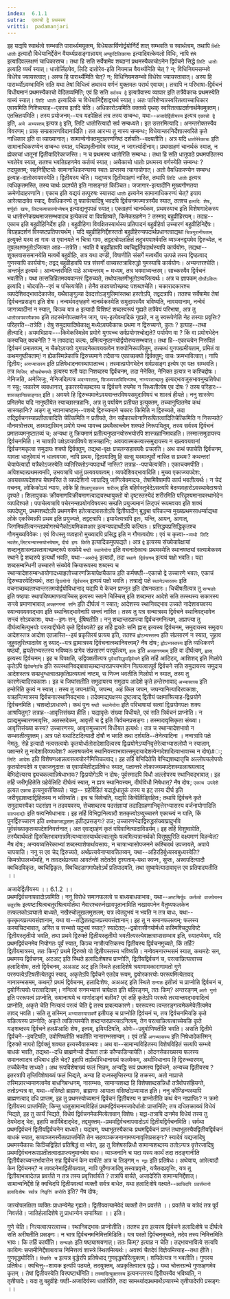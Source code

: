 ```yaml
---
index:  6.1.1
sutra:  एकाचो द्वे प्रथमस्य
vritti:  padamanjari
---
```


इह यद्यपि स्वार्थत्वे सम्भवति पारार्थ्यमयुक्त्म्, विधेयकार्यिणोर्द्वयोर्निर्दे शात् सम्भवति च स्वार्थत्वम्, तथापि `लिटि धातोः` इत्यादौ विधेयानिर्द्देसेन वैयर्थ्यप्रसङ्गान्नायम् `अण्कुटिलिकायाः` इत्यादिवत्केवलो विधिः, नापि `शेषे` इत्यादिवल्लक्षणं चाधिकारश्च। तथा हि सति सर्वेषामेव शब्दानां प्रथमस्यैकाचोऽनेन द्विर्वचने सिद्धे `लिटि धातोः` इत्याहि व्यर्थं स्यात्। धातोर्लिठ्येव, लिटि दातोरेव-इति नियमान्न वैयर्थ्यमिति चेत् ? न; विधिनियमसम्भवे विधेरेव ज्यायस्त्वात्। अस्च हि पारार्थ्येमिति चेत्? न; विधिनियमसम्भवे विधेरेव ज्यायस्तावात्। अस्य हि पारार्थ्योऽवम्भाविनि सति यथा तेषां विधित्वं तथास्य वर्णनं युक्तमतः परार्थ एवायम्। तत्रापि न परिभाषा-द्विर्वचनं विधीयमानं प्रथमस्यैकाचो वेदितव्यमिति; एवं हि सति `सर्वस्य द्वे` इत्यत्रैवास्य व्यापार इति तत्रैवैकाचः प्रथमस्येति वाच्यं स्यात्। `लिटि धातोः` इत्यादिकं च विधेयानिर्द्देशाद्व्यर्थ स्यात्। अतः पारिशेप्यात्स्वरितत्वाच्चाधिकार एवायमिति निश्चित्याह--एकाच इतदि चेति। अधिकारोऽयमिति वक्तव्ये पृथक् स्वरितत्वप्रदर्शनार्थमेवमुक्तम्। एतत्त्रितयमिति। तस्य प्रयोजनम्--यत्र यदपेक्षितं तत्र तस्य सम्बन्धः, यथा--`अजादेर्द्वितीयस्य` इत्यत्र `एकाचो द्वे` इति, `अभे अभ्यस्तम्` इत्यत्र `द्वे` इति, लिटि धातोरित्यादौ सर्व सम्बध्यते। इत उत्तरमित्यादि। अनन्तरोक्तस्यैव विवरणम्। प्राक् सम्प्रसारणविदानादिति। तत आरभ्य तु नास्य सम्बन्धः; विधेयान्तरनिर्देशात्स्वरिते कृते नाधिकार इति वा व्याख्यानात्। 
सामान्येनोक्तमुदाहरणनिष्ठं दर्शयति--वक्ष्यतीति। अत्र यदि `धातोरेरेकाचः` इति सामानाधिकरण्येन सम्बन्धः स्यात्, पचिप्रभृतीनामेव स्यात्, न जागर्त्यादीनाम्। प्रथमग्रहणं चानर्थकं स्यात्, न ह्येकाचां धातूनां द्वितीयादिरेकाजस्ति। न च प्रथमस्य धातोरिति सम्बन्धः। तथा हि सति धातुपाठे प्रथमपठितस्य भवतेरेव स्यात्, ततश्च भवतिग्रहणमेव कर्तव्यं स्यात्। अथैकाचो धातोः प्रथमस्य वर्णस्येति सम्बन्धः ? तदयुक्तम्; सहनिर्द्दिष्टयोः सामानाधिकरण्यस्य स्वतः प्राप्तस्य त्यागायोगात्। अतो वैयधिकरण्येन सम्बन्ध इत्याह-दातोरवयवस्येति। द्वितीयस्य चेति। यद्यप्यत्र द्वितीयग्रहणं नास्ति, तथापि `लिटि धातोः` इत्यत्र त्वधिकृतमस्ति, तस्य चार्थः प्रदर्श्यते इति नासङ्गतं किञ्चित। जजागार-इत्यादीनि मुख्यगौणतया क्रमेणोदाहरणानि।
एकाच इति यद्ययं तत्पुरुषः स्यात्तदा `धातोः` इत्यनेन सामानाधिकरण्यं चेत्? इयाय आरेत्यादावेव स्याद्, वैयधिकरण्ये तु पपाचेत्यादिषु भवदपि द्विर्वचनमज्मात्रस्यैव स्यात्, ततश्च `हलादिः शेषः`, `शर्पूर्वाः खयः`, `लिट्यब्यासस्योभ्येषाम्` इत्याद्यनुपपन्नं स्यात्। एकग्रहणं चानर्थकम, प्रथमस्याच इति विशेषणादेकस्य च धातोरनेकप्रथमाजसम्भवादच इत्येकत्वं वा विवक्षिष्यते, किमेकग्रहणेन ? तस्माद् बहुव्रीहिरयम्। तदाह--एकाच इति बहुव्रीहिनिर्देश इति। बहुव्रीहिणा विवक्षितस्यार्थस्य प्रतिपादनं बहुव्रीहेर्वा उच्चारणं बहुव्रीहिनिर्द्देषः। विग्रहप्रदर्शनं विस्पष्टप्रतिपत्त्यर्थम्। यदि बहुव्रीहिनिर्द्देशस्ततो बहुव्रीहेरन्यपदार्थप्रधानत्वाद्यथा `चित्रगुरानीयताम्` इत्युक्ते यस्य ता गावः स एवानयते न चित्रा गावः, तद्वदत्रोपलक्षितं तदुभयपार्श्ववत्ति व्यञ्जनद्वयमेव द्विरुच्येत, न तूपलक्षणभूतोऽजित्यत आह--तत्रेति। भवति वै बहुव्रीहावपि क्वचिद्वर्तिपदार्थस्यापि कार्ययोगः, तद्यथा--शुक्लवाससमानयेति मत्वर्थे बहुव्रीहिः, तत्र यथा दण्डी, विषाणीति संसर्गे मत्वर्थीय उत्पन्ने तस्य द्विष्ठत्वाद् गुणस्यापि कार्ययोगः; तद्वद् बहुव्रीहावपि यत्र संसर्गो वाच्यस्तत्राविरुद्धो गुमस्यापि कार्ययोगः। अभ्यन्तरश्चेति। अन्तर्भूत इत्यर्थः। आन्यन्तरमिति पाठे अभ्यन्तरम् = मध्यम्, तत्र भवमाभ्यन्तरम्। साच्कस्यैव द्विर्वचनं भवतीति। यथा तत्सन्निहितमवयवान्तरं द्विरुच्यते, तथोपलक्षणीभूतोऽप्यजित्यर्थः। अत्र च ज्ञापकम् `दीर्घोऽकितः` इत्यादि। चोदयति--एवं च पचित्यत्रेति। तेनैव तदवयवोच्छब्दः पशब्दश्चेति। चकारादकारश्च व्यपदेशिवद्भावादेकाजेव, यथैवाङ्गुल्या देवदत्तोऽङ्गुलिमांस्तथा हस्तोऽपि, तद्वदत्रापि। ततश्च सर्वेषामेव तेषां द्विर्वचनप्रसङ्ग इति शेषः। नन्वर्थवद्ग्हहणे नानर्थकस्येति समुदायस्यैव भविष्यति, नावयवानाम्, नन्वेवं जागत्र्यादीनां न स्यात्, किञ्च यत्र `शे` इत्यादौ विशिष्टं शब्दस्वरूपं गृह्यते तत्रैवेयं परिभाषा, अत्र तु `धातोरवयवस्यैकाचः` इति तटस्थेनोपलक्षणेन जाग्, पच्-इत्येवमादिकं गृह्यते, न तु स्वरूपेणेति नेह तस्याः प्रवृत्तिः? परिहरति--तत्रेति।
तेषु समुदायादिष्वेकाक्षु मध्येऽवयवैकाचः प्रथमा न द्विरुच्यन्ते, कुतः ? इत्याह--तथा हीत्यादि। अयमभिप्रायः---किमेकस्मिन्नेव प्रयोगे युगपच्च सर्वप्रयोगश्चोद्यते? पर्यायेण वा ? किं वा प्रयोगभेदेन कस्यचित् क्वचनेति ? न तावदाद्य कल्पः, प्रमित्यनुष्ठानयोर्द्वयोरप्यसम्भवात्। तथा हि--एकाच्त्वेन निरुपितं द्विर्वचनं प्रमातव्यम्, न चैकोऽवयवो युगपदनेकावयवत्वेन शक्योनिरूपयितुम्, तत्कथं युगपत्प्रमीयताम्, प्रमितं वा कथमनुष्ठीयताम्! न ह्येकस्मिन्नेकाचि द्विरुच्यमाने तदैवान्य एकाच्छक्यो द्विर्वक्तुम्; वाचः क्रमभावित्वात्। नापि द्वितीयः; `अनभ्यासस्य` इति प्रतिषेधादनवस्थापाताच्च। तस्मात्प्रयोगभेदेन सर्वप्रसङ्ग इत्येष एव पक्षः सम्भवति। तत्र `णिजिर् शौचपोषणयोः` इत्यस्य श्लौ यदा निशब्दस्य द्विर्वचनम्, तदा नेनेक्ति, नेनिक्त इत्यत्र न कश्चिद्दोषः। नेनिजति, अनेजिजुः, नेनिजदित्यत्र `अदभ्यस्तात्`, `सिजब्यस्तविदिभ्यश्च`, `नाभ्यस्ताच्छतुः` इत्यद्भावजुसभावनुम्प्रतिषेधा न स्युः; जकारेण व्यवधानात्, इकारस्येच्छब्दस्य च द्विर्वचने रुपमेव न सिध्यतीत्येष एव दोषः ? तस्य परिहारः--`शास्त्रहानिप्रसङ्गात्` इति। अवयवे हि द्विरुच्यमानेऽवयवान्तरविषयसमुदाविषयं च शास्त्रं हीयते। ननु शास्त्रेण प्रमितमेव यदि नानुष्ठीयेत स्याच्छास्त्रहानिः, अत्र तु पर्यायेण प्रतीयत इत्युक्तम्, तच्चानुष्ठितमेव कथं सास्त्रहानिः? अङ्ग तु भवानाचष्टाम्--पशब्दे द्विरुच्यमाने चकारः किमिति न द्विरुच्यते, तदा तद्द्विर्वचनस्याप्रतीतत्वादिति चेत्किमिति न प्रतीयते, तेन सहैकाच्त्वेनानिरूपितत्वादितिचेत्किमिति न निरूप्यते? मौनमत्रोत्तरम्, तस्माद्यस्मिन् प्रयोगे यच्च यावच्च प्रथमैकाच्त्वेन शक्यते निरूपयितुम्, तस्य सर्वस्य द्विर्वचनं प्रमातव्यमनुष्टातव्यं च; अन्यथा तु क्रियमाणं प्रतीत्यनुष्ठानयोरुभयोरपि शास्त्रहानिमावहति। तस्मात्समुदायस्य द्विर्वचनमिति। न चात्रापि पक्षेऽवयवविषये शास्त्रहानिः; अवयवात्मकत्वात्समुदायस्य न खल्ववयवानां द्विर्वचनमकृत्वा समुदायः शक्यो द्विर्वक्तुम्, तद्यथा-वृक्षः प्रचलन्सहावयवैः प्रचलति।
अथ कथं पपाचेति द्विर्वचनम्, यावता धातुरेवायं न धात्ववयवः, नापि प्रथमः, द्वितायादिषु हि सत्सु यस्मात्पूर्वो नास्ति स प्रथमः? कथन्तरां चेयायेत्यादौ यत्रैकोऽजस्येति व्यतिरिक्तोऽन्यपदार्थो नास्ति? तत्राह--पपाचेत्यत्रेति। एकाच्त्वमपीति। अपिशब्दात्प्रथमत्वमपि, उभयत्रापि धातुं प्रत्यवयवत्वम्। व्यपदेशिवद्भावादिति। मुख्य एकाज्व्यपदेशः, अवयवव्यपदेशश्च येषामस्ति ते व्यपदेशिनो जाग्रादिषु जागित्येवमादयः, तेषामिवैषामपि कार्य भवतीत्यर्थः। न चेदं वचनम्, लोकिकोऽयं न्यायः, लोके हि `शिलापुत्रकस्य शरीरम्` इति बहिर्वस्तुभेदेऽसत्यपि बेदव्यवहारोऽवस्थाबेदाश्रयो दृश्यते। शिलापुत्रकः क्रीयमाणविक्रीयमाणत्वाद्यवस्थायुक्तो यो दृष्टस्तस्येदं शरीरमिति परिदृश्यमानावस्थाभेदेन व्यपदिश्यते। पपाचेत्यत्रापि पचेरनन्तप्रयोगविषयस्य सम्प्रति प्रयुज्यमानं लिट्परं रूपमवयव इति शक्यं व्यपदेष्टुम्, प्रथमशब्दोऽपि प्रथमगर्बेण हतेत्यादावसतोऽपि द्वितीयादीन् बुद्ध्या परिकल्प्य मुख्यप्रथमसाधर्म्याद्यथा लोके एकस्मिन्नपि प्रथम इति प्रयुज्यते, तद्वदत्रापि। इयायेत्यत्रापि इतः, यन्ति, आयन्, आगात्, जिगमिषतीत्यनन्तप्रयोगस्थेनैकोऽयमिक#आर इत्यन्यपदार्थोऽपि कल्पितः। प्रसिद्ध्यप्रसिद्धिकृतश्च गौणमुख्यविवेकः। एवं विधस्तु व्यवहारो मुख्यादपि प्रसिद्ध इति न गौणत्वदोषः। एवं च कृत्वा--`व्यथो लिटि` `भवतेरः`,`लिट्यभ्यास्सयोभयेषाम्`, `दीर्घ इणः किति` इत्यादिकमुपपद्यते।
अत्र `द्वे` इत्यस्य संख्येयापेक्षायां शब्दानुशासनप्रस्तावाच्छब्दरूपे सख्येये `षष्ठी स्थानेयोगा` इति वचनादेकाचः प्रथमस्येति स्थानषष्ठ्यां सत्यामेकस्य स्थाने द्वे शब्दरुपे इत्यर्थो भवति, यथा--`अस्तेर्भूः` इत्यादौ, तदा `स्थाने द्विर्वचनम्` इत्ययं पक्षो भवति। यदा शब्दसम्बन्धिनी उच्चारणे संख्येये क्रियारूपस्य शब्दस्य च स्थान्यादेशसम्बन्धायोगादध्याहृतोच्चारणक्रियापेक्षयैकाच इति कर्मषष्ठी--एकाचो द्वे उच्चारणे भवतः, एकाचं द्विरुच्यारयेदित्यर्थः, तदा `द्विःप्रयोगो द्विर्वचनम्` इत्ययं पक्षो भवति। तत्राद्ये पक्षे `स्थानेऽन्तरतमः` इति वचनाच्छब्दतश्चान्तरतमयोर्द्वयोविधानाद् यद्यपि ये केचन प्राप्नुत इति दोषनवतारः। चिचीषतीत्यत्र तु `सन्यङोः` इति षष्ठ्याः स्थापयिष्यमाणत्वाच्चिस् इत्यस्य स्ताने चिस्चिस् इति शब्दान्तर आदेशे सति तत्स्थस्य सकारस्य सन्त्वे प्रमाणाभावात् `अज्ज्ञनगमां सनि` इति दीर्घत्वं न स्यात्; आदेशस्य स्थानिवद्भाव उच्यते नादेशावयवस्य स्यान्यवयववद्भाव इति स्थानिवद्भावेनापि सन्त्वं नास्ति। तस्य तु यत्र सन्मात्रस्य द्विर्वचने स्थानिवद्भावेन सन्त्वं सोऽवकाशः, यथा--इणः सन्, ईषिषतीति।
ननु शब्दान्तरप्राप्त्या द्विर्वचनमनित्यम्, अप्राप्त्या तु दीर्घत्वमित्युभयोः परत्वाद्दीर्घत्वे कृते द्विर्वक्ष्यते? इह तर्हि ह्वयतेः सनि ह्नास् इत्यस्य द्विर्वचनम्, समुदायस्य समुदाय आदेशस्तत्र आदोश एतन्नास्ति--इयं प्रकृतिरयं प्रत्यय इति, ततश्च `ह्वोऽभ्यस्तस्य` इति संप्रसारणं न स्यात्, जुहाव जुहुवतुरित्यादावेव तु स्याद्--यत्र ह्वामात्रस्य द्विर्वचनात्स्थानिवत्त्वम्? नैष दोषः; `ह्वोऽभ्यस्तस्य` इति व्यधिकरणे षष्ठ्यौ, ह्वयतेरभ्यस्तस्य भविष्यतः प्रागेव संप्रसारणं परपूर्वत्वम्, `हलः` इति `अज्ज्ञनगमाम्` इति वा दीर्घत्वम्, `ह्वास्` इत्यस्य द्विर्वचनम्। इह च पिपक्षति, उद्विवक्षतीत्यत्र `पूर्वत्रासिद्धमद्विर्वचने` इति तर्हि आटिटद्, आशिशद् इति णिलोपे कृतेऽपि `द्विर्वचनेऽचि` इति रूपस्थानिवद्बावाच्छब्दान्तरप्राप्त्यभावेन नित्यत्वात्पूर्वं द्विर्वचने सति समुदायस्य समुदाय आदेशस्तत्र सम्प्रभुग्धत्वात्प्रकृतिप्रत्ययत्वं नष्टम्, स णिज्न भवतीति णिलोपो न स्यात्, तस्य तु कारणेत्यादिरवकाशः। इह च जिघांसतीति समुदायस्य समुदाय आदेशे कृते हन्तेरभावाद् `अभ्यासाच्च` इति हन्तेरिति कुत्वं न स्यात्। तस्य तु जघन#थि, जघन्थ, अहं किल जघन, जघन्वानित्यादिरवकाशः, यत्रहन्तिमात्रस्य द्विर्वचनात्स्थानिवद्भावः। तदेवमाद्यपक्षस्य दुष्टत्वाद् द्वितीयं पक्षमाश्रित्याह-द्विःप्रयोगे द्विर्वचनमिति। चशब्दोऽवधारणे। कथं पुनः `षष्ठी स्थानेयोगा` इति परिभाषायां सत्यां द्विःप्रयोगपक्षः शक्य आश्रयितुम्? तत्राह--आवृत्तिसंख्या हीति। यद्यावृत्तेः संख्या विधीयते, एवं सति त्रिर्वचनं प्राप्नोति। न ह्याद्यमुच्चारणमावृत्तिः, अतस्तदेकम्, आवृत्ती च द्वे इति त्रिर्वचनप्रसङ्गः। तस्मादावृत्तिकृता संख्या। आवृत्तिसंख्या कस्य? उच्चारणस्य, आवृत्तमुच्चारणं विधीयत इत्यर्थः। तत्र च स्थान्यादेशभावो न सम्भवतीत्युक्तम्। अत्र पक्षे यथाटिटदित्यादौ दोषौ न भवति तथा दर्शयति--तेनेत्यादिना ।
नन्वत्रापि पक्षे नेमतुः, सेहे इत्यादौ नत्वसत्वयोः कृतयोर्धातोरादेशादित्वस्य द्विःप्रयोगेऽप्यनिवृत्तेरेत्वाभ्यासलोपौ न स्याताम्, पक्षान्तरे तु नादेशादिव्यपदेशः? अलाश्रयत्वेन स्थानिवत्त्वाभावात्समुदायादेशत्वेनादेशादित्वाभावाच्च न दोष)#ः; `लिटि आदेशः` इति विशेषणआन्नत्वसत्वयोरनैमित्तिकत्वाद्। इह तर्हि वेभिदितेति वेभिद्यशब्दात्तृचि अल्लोपयलोपयोः कृतयोरुपदेषे य एकाजनुदात्तः स एवायमितीट्प्रतिषेधः स्यात्, पक्षान्तरे त्वेकाज्व्यमपदेशस्यालाश्रयत्वाद् बेभिद्येत्यस्य द्व्यचकत्वान्निषेधाभावः? द्विःप्रयोगेऽपि न दोषः; पूर्वस्मादपि विधौ अल्लोपस्य स्थानिवद्भावात्। इह तर्हि जरीगृहितेति ग्रहेर्वलिटि दीर्घत्वं स्यात्, न ह्यत्र स्थानिवत्त्वम्, दीर्घविधौ निषेधात्? नैष दोषः; `एकाच उपदेशे` इत्यत `एकाच` इत्यनुवर्त्तयिष्यते। यद्वा-- ग्रहेर्विहितं यदार्द्धधातुकं तस्य य इट् तस्य दीर्घ इति जरीगृह्यशब्दाद्विहितस्य न भविष्यति। इच च सिषेचति, यद्यपि सिचेर्लिड्विहितः; तथापि द्विर्वचने कृते समुदायस्यैका पदसंज्ञा न तदवयवस्य, सेचशब्दस्य पदसंज्ञायां तदादिग्रहणानिवृत्तेरभ्यासस्य वर्जनायोगादिति `सात्पदाद्योः` इति षत्वनिषेधाभावः। इह तर्हि विभिद्वानित्यादौ शतकृत्वोऽप्युच्चारणे एकाच्त्वं न याति, किं पुनर्द्विरुच्चारण इति `वस्वेकाजाद्धसाम्` इतीट्प्रसङ्गः? तन्न; उच्चारणभेदाद्विरुद्धसंख्याप्रादुर्भावे पूर्वसंख्याकृतव्यपदेशनिवर्त्तनात्। अत एवाद्ग्रहंणं कृतं पपिवानित्यादाविडर्यम्। इह तर्हि विशुष्वापेति, तस्यैवार्थवतो द्विरुक्तिभावमात्रमित्यभ्यासस्यार्थवत्त्वात्सुपेः षत्वमित्यत्रानर्थको विसुषुपुरिति वक्ष्यमाणं विहन्येत? नैष दोषः; अन्वयव्यतिरेकाभ्यां शब्दस्याशेषार्थावसायः, न चात्राभ्यासोपजनने कश्चिदर्थ उपजायते, अपाये चापयाति। ननु स एव चेद् द्विरुच्यते, अर्थप्रत्ययेनाप्यावतितव्यम्, यथा--अहिरहिर्बुध्यस्वबुध्यस्वेति? किमत्रोपालभ्येमहि, न तावदर्थप्रत्यया आवर्तन्ते! तदेतदेवं दृश्यताम्-यथा स्वप्नः, सुप्तः, अस्वपदित्यादौ क्वचिदविकृतः, क्वचिद्विकृतः, क्विचिदडागमापेक्षोऽर्थं प्रतिपादयति, तथा सुष्वापेत्यादावावृत्त एव प्रतिपादयतीति ।। 

अजादेर्द्वितीयस्य ।। 6.1.2 ।।  
प्रथमद्विर्वचनापवादोऽयमिति। ननु विरोधे समानफलत्वे च बाध्यबाधकभावः, यथा--`अष्टश्रिर्यूपः कर्तव्यो वाजपेयस्य चतुरश्रिः` इत्यष्टाश्रित्वचतुरश्रित्वयोर्तथा नैवारश्चरुर्नखावपूतानामिति नखावपनेन वैतुष्यफलकेन तत्फलकोऽवघातो बाध्यते, नखैस्चोलूखलमुसलम्; यत्र त्वेतदुभयं न भवति न तत्र बाधः, यथा--कृत्कृत्यप्रत्ययसंज्ञानाम्, यथा वा--तद्धिततद्राजप्रत्ययसंज्ञानाम्। इह तु न समानफलत्वम्; फलस्य कस्यचिदभावात्, अस्ति च सभ्भवो यदुभयं स्यात्? स्यादेतत्--द्वयोरासीनयोर्मध्ये कस्मिश्चिदुपविष्टे द्वितीयस्तृतीयो भवति, तथा प्रथमे द्विरुक्ते द्वितीयस्तृतीयो भवतीत्यस्त्येवाक्षत्राप्ससम्भाव इति, स्यादप्येवम्, यदि प्रथमद्विर्वचनमेव नियोगतः पूर्वं स्यात्, किञ्च नात्रौत्पत्तिकस्य द्वितीयस्य द्विर्वचनमुच्यते, किं तर्हि? द्वितीयमात्रस्य, ततः किम्? प्रथमे द्विरुक्ते यो द्वितीयस्तस्य भविष्यति।
नन्वेवमनारम्भसमं स्यात्, कथमटेः सन्, प्रथमस्य द्विर्वचनम्, अटअट् इति स्थिते हलादिःशेषश्च प्राप्नोति, द्वितीयद्विर्वचनं च, परत्वान्नित्यत्वाच्च हलादिःशेषः, ततो द्विर्वचनम्, अअअट अट् इति स्थिते हलादिशेषे त्रयाणामकाराणामतो गुणे पररुपत्वेऽटिषतीत्येतद्रूपं स्याद्, अकृतेऽपि द्विर्वचने एतदेव रूपम्, द्वयोरकारयोः पररूपमित्येतावद् नानारम्भसमम्, कथम्? प्रथमं द्विर्वचनम्, हलादिःशेषः, अअअट् इति स्थिते `सन्यतः` इतीत्वं च प्राप्नोति द्विर्वचनं च, द्वयोर्नित्ययोः परत्वादित्वम्। नन्वित्वं सनमभ्यासं चापेक्षत इति बहिरङ्गम्, ततः किम्? अन्तरङ्गम् `अतो गुणो` इति पररूपत्वं प्राप्नोति, समानाश्रये च वार्णादाङ्गं बलीय? एवं तर्हि कृतेऽपि पररूपे तरयान्तवद्भावादित्वं प्राप्नोति, अकृते चेति नित्यत्वं परत्वं चेति द्वे तस्य प्राबल्यकारणे। पररूपस्य त्वन्तरङ्गत्वमेकमेवेतीत्वमेव तावद् भवति। सति तु तस्मिन् `अभ्यासस्यासवर्णे` इतीयङ् च प्राप्नोति द्विर्वचनं च, तत्र द्विर्वचनमियङि कृते यङित्यस्य प्राप्नोति; अकृते त्वङित्यस्येति शब्दान्तरप्राप्त्याऽनित्यम्, तेन परत्वान्नित्यत्वाच्चेयङि कृते यङ्शब्दस्य द्विर्वचने हल#आदिः शेषः, इत्वम्, इयियटिषति, ओणेः--उवुवोणिषतीति भवति। असति द्वितीये द्विर्वचने--इयटिषति, उवोणिषतीति भवतीति नानारम्भसाम्यम् ।
एवं तर्हि `अनभ्यासस्य` इति निषेधादेकस्मिन् द्विरुक्ते नापरो द्विर्वक्तुं शक्यत इत्यस्यैवासम्बवः। अथ वा--सामान्यविहितस्य विशेषविहितं सत्यपि सम्भवे बाधकं भवति, तद्यथा--दधि ब्राह्मणेभ्यो दीयतां तक्रं कौण्कडिन्यायेति। ओदनसेकाख्यस्य फलस्य समानत्वादत्र दधिबाध इति चेद्? इहापि तर्ह्यर्थाभिधानाख्यं फलमेकम्, अर्थाभिधानाय हि द्विरुच्चारणम्, तच्चैकेनैव साध्यते। अथ रूपविशेषाख्यं फलं भिन्नम्, अन्यद्धि रूपं प्रथमस्य द्विर्वचने, अन्यच्च द्वितीयस्य ? इतरत्रापि तृप्तिविशेषाख्यं फलं भिद्यते, अन्या हि दध्नस्तृप्तिरन्या हि तक्रस्य, अतो नाप्राप्ते तस्मिन्नारभ्यमाणत्वमेव बाधनिबन्धनम्, नासम्भवः, सामान्यशब्दा हि विशेषशब्दसन्निधौ तत्रैवोपसंह्रियन्ते, ततोऽन्यत्र वा, यथा--वसिष्ठो ब्राह्मणः, ब्राह्मणाः आयाता वसिष्ठोऽप्यायात इति।
ननु कौण्डिन्यस्यापि ब्राह्मणत्वाद् दधि प्राप्तम्, इह तु प्रथमस्योच्यमानं द्विर्वचनं द्वितीयस्य न प्राप्नोतीति कथं येन नाप्राप्तिः? न क्रमो द्वितीयस्य प्राप्तमिति; किन्तु धातुसामान्यविहितं प्रथमद्विर्वचनमजादेर्धातोः प्राप्तमिति; तत्र दधितक्राख्यं विधेयं भिद्यते, इह तु कार्यं भिद्यते, विधेयं द्विर्वचनमेकमित्येतावान् विशेषः। यद्वा-तत्रापि दानमेव विधेयं तस्य तु देयभेदाद् भेदः, इहापि कार्यिबेदाद्भेदः, तद्दमुक्तम्--प्रथमद्विर्वचनापवादोऽयं द्वितीयद्विर्वचनमिति। सर्वथा प्रथमद्विर्वचनं द्वितीयद्विर्वचनेन बाध्यते। यद्यंवम्, यथाभूतस्यैकाचः प्रथमद्विर्वचनं प्राप्तं तथाभूतस्यैवद्वितीयद्विर्वचनं बाधकं स्यात्, सव्यञ्जनस्यैतत्प्राप्तमिति तेन सहव्यञ्कजनानामप्यनावृत्तिप्रसङ्गः? स्यादेवं यद्यजादिषु प्रथमस्यैकाचः किञ्चिद्विहितं प्रतिषिद्धं वा भवेत्, इह तु विशेषसन्निधौ सामान्यशब्दस्य ततोऽन्यत्र वृत्तेरजादिषु प्रथमद्विर्वचनरूपाप्रतीतत्वादप्राप्त्यनुमानमेव बाधः। व्यञ्जनानि च यदा यस्य कार्थं तदा तदङ्गानीति द्वितीयैकाच्यन्तर्भावात्तेन सह द्विर्वचनं केन वार्यते! अत्र च लिङ्गम् `न न्द्राः` इति प्रतिषेधः। अथेयाय, आरेत्यादौ केन द्विर्वचनम्? न तावदनेनाद्वितीयत्वात्, नापि पूर्वेणाजादिषु तस्याप्रवृत्तेः, यत्रैतदप्रवृत्तिः, यत्र तु द्वितीयाभावादेतन्न प्रवर्त्तते न तत्र तस्य प्रवृत्तिर्वार्यते ? तत्रापि वार्यते, अजादेरिति सामान्यनिर्द्देशात्। सामान्यनिर्द्देशे हि क्वचिदपि द्वितीयवत्यां व्यक्तौ सर्वत्र बाधेत, यथा हलादिःशेषे वक्ष्यते--`क्वचिदपि प्रवर्त्तमानो हलादिःशेषः सर्वत्र निवृत्तिं करोति` इति? नैष दोषः;

जात्योपलक्षिता व्यक्तिः प्राधान्येनेह गृह्यते।
द्वितीयवत्यामेवेदं व्यक्तौ तेन प्रवर्त्तते ।।
प्रवर्तते च यत्रेदं तत्र पूर्वं निवर्त्तते।
जातिर्हलादिशेषे तु प्राधान्येन समाश्रिता ।। इति।

गुणे चेति। नित्यत्वात्परत्वाच्च। स्थानिवद्भावः प्राप्नोतीति। ततश्च इस इत्यस्य द्विर्वचने हलादिःशेषे च दीर्घत्वे सति अरीषतीति प्रसङ्गः। न चात्र द्विर्वचनमनिमित्तमिडिति। यत्र परतो द्विर्वचनमुच्यते, तदेव तस्य निमित्तमिति भावः। कि तर्हि कार्यीति। `सन्यङोः` इति षष्ठ्याश्रयणात्। ततः किम्? इत्याह न चेति। तद्भावभावित्वे सत्यपि कायिणः सप्तमीनिर्द्देशाबावान्न निमित्तत्वं शास्त्रे स्थितमित्यर्थः। अवश्यं चैतदेवं विज्ञेयमित्याह--तथा हीति। गुणवृद्ध्योरिति। `क्ङिति च` इत्यत्र वृद्धेरपि प्रतिषेधाद् गुणवृद्ध्योरित्युक्तम्। शयितेत्यत्र न भवतीति। गुणस्य प्रतिषेधः। क्वचित्तु--शायक इत्यपि पठ्यते, तदयुक्तम्, अप्रकृतित्वादत्र वृद्धेः। यथा चोत्तरग्रन्थे गुणग्रहणमेव कृतम् । 
तेषां द्वितीयस्येति विस्पष्टार्थमिति। `तस्मादित्युक्तरस्य` इत्यनन्तरस्य द्विरीयस्यैव भविष्यति, न तृतीयादेः। यदा तु बहुव्रीहेः षष्ठी-अजादिर्यस्य धातोरिति, तदा सामर्थ्यादप्रथमार्थेऽप्यारम्भे तृतीयादेरपि प्रसङ्गः ।।

